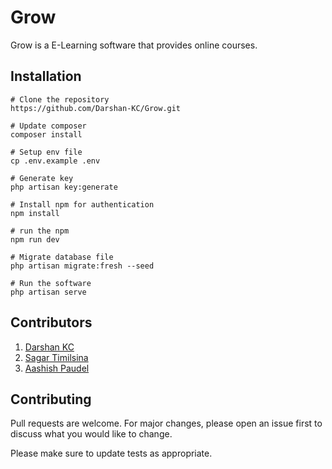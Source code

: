 # Grow

Grow is a E-Learning software that provides online courses.

## Installation

```shell
# Clone the repository
https://github.com/Darshan-KC/Grow.git

# Update composer
composer install

# Setup env file
cp .env.example .env

# Generate key
php artisan key:generate

# Install npm for authentication
npm install

# run the npm
npm run dev

# Migrate database file
php artisan migrate:fresh --seed

# Run the software
php artisan serve
```

## Contributors
1. [Darshan KC](https://github.com/Darshan-KC)
2. [Sagar Timilsina](https://github.com/sagartimilsina)
3. [Aashish Paudel](https://github.com/aashishpaudel1122)

## Contributing

Pull requests are welcome. For major changes, please open an issue first
to discuss what you would like to change.

Please make sure to update tests as appropriate.
